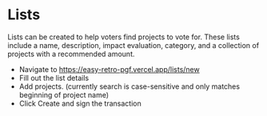 # Lists

Lists can be created to help voters find projects to vote for. These lists include a name, description, impact evaluation, category, and a collection of projects with a recommended amount.

- Navigate to https://easy-retro-pgf.vercel.app/lists/new
- Fill out the list details
- Add projects. (currently search is case-sensitive and only matches beginning of project name)
- Click Create and sign the transaction
